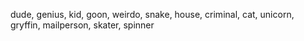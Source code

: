 dude, genius, kid, goon, weirdo, snake, house, criminal, cat, unicorn, gryffin, mailperson, skater, spinner